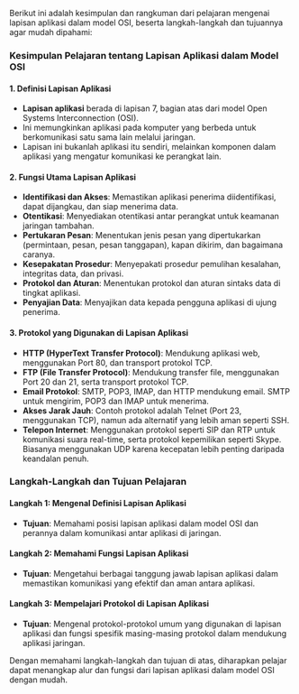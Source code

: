 Berikut ini adalah kesimpulan dan rangkuman dari pelajaran mengenai lapisan aplikasi dalam model OSI, beserta langkah-langkah dan tujuannya agar mudah dipahami:

### Kesimpulan Pelajaran tentang Lapisan Aplikasi dalam Model OSI

#### 1. Definisi Lapisan Aplikasi
- **Lapisan aplikasi** berada di lapisan 7, bagian atas dari model Open Systems Interconnection (OSI).
- Ini memungkinkan aplikasi pada komputer yang berbeda untuk berkomunikasi satu sama lain melalui jaringan.
- Lapisan ini bukanlah aplikasi itu sendiri, melainkan komponen dalam aplikasi yang mengatur komunikasi ke perangkat lain.

#### 2. Fungsi Utama Lapisan Aplikasi
- **Identifikasi dan Akses**: Memastikan aplikasi penerima diidentifikasi, dapat dijangkau, dan siap menerima data.
- **Otentikasi**: Menyediakan otentikasi antar perangkat untuk keamanan jaringan tambahan.
- **Pertukaran Pesan**: Menentukan jenis pesan yang dipertukarkan (permintaan, pesan, pesan tanggapan), kapan dikirim, dan bagaimana caranya.
- **Kesepakatan Prosedur**: Menyepakati prosedur pemulihan kesalahan, integritas data, dan privasi.
- **Protokol dan Aturan**: Menentukan protokol dan aturan sintaks data di tingkat aplikasi.
- **Penyajian Data**: Menyajikan data kepada pengguna aplikasi di ujung penerima.

#### 3. Protokol yang Digunakan di Lapisan Aplikasi
- **HTTP (HyperText Transfer Protocol)**: Mendukung aplikasi web, menggunakan Port 80, dan transport protokol TCP.
- **FTP (File Transfer Protocol)**: Mendukung transfer file, menggunakan Port 20 dan 21, serta transport protokol TCP.
- **Email Protokol**: SMTP, POP3, IMAP, dan HTTP mendukung email. SMTP untuk mengirim, POP3 dan IMAP untuk menerima.
- **Akses Jarak Jauh**: Contoh protokol adalah Telnet (Port 23, menggunakan TCP), namun ada alternatif yang lebih aman seperti SSH.
- **Telepon Internet**: Menggunakan protokol seperti SIP dan RTP untuk komunikasi suara real-time, serta protokol kepemilikan seperti Skype. Biasanya menggunakan UDP karena kecepatan lebih penting daripada keandalan penuh.

### Langkah-Langkah dan Tujuan Pelajaran

#### Langkah 1: Mengenal Definisi Lapisan Aplikasi
- **Tujuan**: Memahami posisi lapisan aplikasi dalam model OSI dan perannya dalam komunikasi antar aplikasi di jaringan.

#### Langkah 2: Memahami Fungsi Lapisan Aplikasi
- **Tujuan**: Mengetahui berbagai tanggung jawab lapisan aplikasi dalam memastikan komunikasi yang efektif dan aman antara aplikasi.

#### Langkah 3: Mempelajari Protokol di Lapisan Aplikasi
- **Tujuan**: Mengenal protokol-protokol umum yang digunakan di lapisan aplikasi dan fungsi spesifik masing-masing protokol dalam mendukung aplikasi jaringan.

Dengan memahami langkah-langkah dan tujuan di atas, diharapkan pelajar dapat menangkap alur dan fungsi dari lapisan aplikasi dalam model OSI dengan mudah.